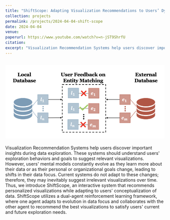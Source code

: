 ```yaml
---
title: "ShiftScope: Adapting Visualization Recommendations to Users’ Dynamic Data Focus"
collection: projects
permalink: /projects/2024-04-04-shift-scope
date: 2024-04-04
venue:
paperurl: https://www.youtube.com/watch?v=n-jST9ShrfU
citation: 
excerpt: "Visualization Recommendation Systems help users discover important insights during data exploration. These systems should understand users' exploration..![ShiftScope.png](ShiftScope.png) "
---
```


![img.png](img.png)
---
Visualization Recommendation Systems help users discover important insights during data exploration. These systems should understand users' exploration behaviors and goals to suggest relevant visualizations. However, users' mental models constantly evolve as they learn more about their data or as their personal or organizational goals change, leading to shifts in their data focus. Current systems do not adapt to these changes; therefore, they may inevitably suggest irrelevant visualizations over time. 
Thus, we introduce ShiftScope, an interactive system that recommends personalized visualizations while adapting to users' conceptualization of data.
ShiftScope utilizes a dual-agent reinforcement learning framework, where one agent adapts to evolution in data focus and collaborates with the other agent to recommend the best visualizations to satisfy users' current and future exploration needs.

